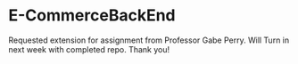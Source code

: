 # E-CommerceBackEnd
Requested extension for assignment from Professor Gabe Perry. Will Turn in next week with completed repo. Thank you!
